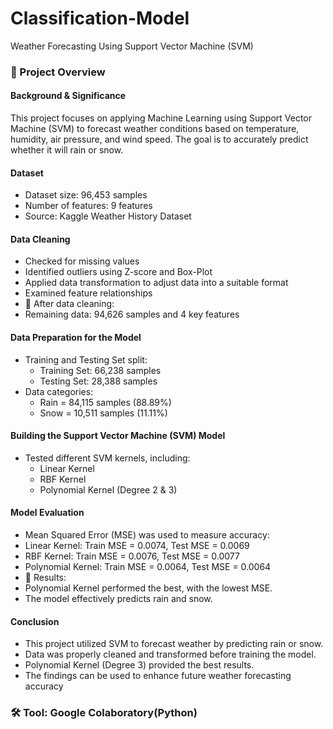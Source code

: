 # Classification-Model
Weather Forecasting Using Support Vector Machine (SVM)

### 📌 Project Overview 
#### Background & Significance
This project focuses on applying Machine Learning using Support Vector Machine (SVM) to forecast weather conditions based on temperature, humidity, air pressure, and wind speed. The goal is to accurately predict whether it will rain or snow.

#### Dataset
- Dataset size: 96,453 samples
- Number of features: 9 features
- Source: Kaggle Weather History Dataset

#### Data Cleaning
- Checked for missing values
- Identified outliers using Z-score and Box-Plot
- Applied data transformation to adjust data into a suitable format
- Examined feature relationships
- 🔹 After data cleaning:
- Remaining data: 94,626 samples and 4 key features

#### Data Preparation for the Model
- Training and Testing Set split:
  - Training Set: 66,238 samples
  - Testing Set: 28,388 samples
- Data categories:
  - Rain = 84,115 samples (88.89%)
  - Snow = 10,511 samples (11.11%)

#### Building the Support Vector Machine (SVM) Model
- Tested different SVM kernels, including:
  - Linear Kernel
  - RBF Kernel
  - Polynomial Kernel (Degree 2 & 3)

#### Model Evaluation
- Mean Squared Error (MSE) was used to measure accuracy:
- Linear Kernel: Train MSE = 0.0074, Test MSE = 0.0069
- RBF Kernel: Train MSE = 0.0076, Test MSE = 0.0077
- Polynomial Kernel: Train MSE = 0.0064, Test MSE = 0.0064
- 🔹 Results:
- Polynomial Kernel performed the best, with the lowest MSE.
- The model effectively predicts rain and snow.

#### Conclusion
- This project utilized SVM to forecast weather by predicting rain or snow.
- Data was properly cleaned and transformed before training the model.
- Polynomial Kernel (Degree 3) provided the best results.
- The findings can be used to enhance future weather forecasting accuracy
   
### 🛠️ Tool: Google Colaboratory(Python)
